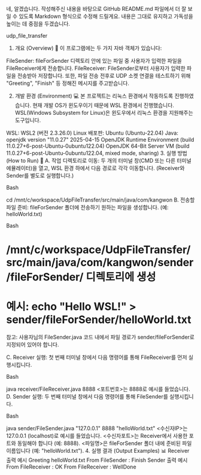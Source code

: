 네, 알겠습니다. 작성해주신 내용을 바탕으로 GitHub README.md 파일에서 더 잘 보일 수 있도록 Markdown 형식으로 수정해 드릴게요. 내용은 그대로 유지하고 가독성을 높이는 데 중점을 두겠습니다.

udp_file_transfer
1. 개요 (Overview) 📜
이 프로그램에는 두 가지 자바 객체가 있습니다:

FileSender: fileForSender 디렉토리 안에 있는 파일 중 사용자가 입력한 파일을 FileReceiver에게 전송합니다.
FileReceiver: FileSender로부터 사용자가 입력한 파일을 전송받아 저장합니다.
또한, 파일 전송 전후로 UDP 소켓 연결을 테스트하기 위해 "Greeting", "Finish" 등 정해진 메시지를 주고받습니다.

2. 개발 환경 (Environment) 💻
본 프로젝트는 리눅스 환경에서 작동하도록 진행하였습니다. 현재 개발 OS가 윈도우이기 때문에 WSL 환경에서 진행했습니다.
WSL(Windows Subsystem for Linux)은 윈도우에서 리눅스 환경을 지원해주는 도구입니다.

WSL: WSL2 (버전 2.3.26.0)
Linux 배포판: Ubuntu (Ubuntu-22.04)
Java:
openjdk version "11.0.27" 2025-04-15
OpenJDK Runtime Environment (build 11.0.27+6-post-Ubuntu-0ubuntu122.04)
OpenJDK 64-Bit Server VM (build 11.0.27+6-post-Ubuntu-0ubuntu122.04, mixed mode, sharing)
3. 실행 방법 (How to Run) 🚀
A. 작업 디렉토리로 이동:
두 개의 터미널 창(CMD 또는 다른 터미널 에뮬레이터)을 열고, WSL 환경 하에서 다음 경로로 각각 이동합니다. (Receiver와 Sender를 별도로 실행합니다.)

Bash

cd /mnt/c/workspace/UdpFileTransfer/src/main/java/com/kangwon
B. 전송할 파일 준비:
fileForSender 폴더에 전송하기 원하는 파일을 생성합니다.
(예: helloWorld.txt)

Bash

# /mnt/c/workspace/UdpFileTransfer/src/main/java/com/kangwon/sender/fileForSender/ 디렉토리에 생성
# 예시: echo "Hello WSL!" > sender/fileForSender/helloWorld.txt
참고: 사용자님의 FileSender.java 코드 내에서 파일 경로가 sender/fileForSender로 지정되어 있어야 합니다.

C. Receiver 실행:
첫 번째 터미널 창에서 다음 명령어를 통해 FileReceiver를 먼저 실행시킵니다.

Bash

java receiver/FileReceiver.java 8888
<포트번호>는 8888로 예시를 들었습니다.
D. Sender 실행:
두 번째 터미널 창에서 다음 명령어를 통해 FileSender를 실행시킵니다.

Bash

java sender/FileSender.java "127.0.0.1" 8888 "helloWorld.txt"
<수신자IP>는 127.0.0.1 (localhost)로 예시를 들었습니다.
<수신자포트>는 Receiver에서 사용한 포트와 동일해야 합니다 (예: 8888).
<파일명>은 fileForSender 폴더 내에 준비된 파일 이름입니다 (예: "helloWorld.txt").
4. 실행 결과 (Output Examples) 📊
Receiver 출력 예시
Greeting
helloWorld.txt
From FileSender : Finish
Sender 출력 예시
From FileReceiver : OK
From FileReceiver : WellDone
